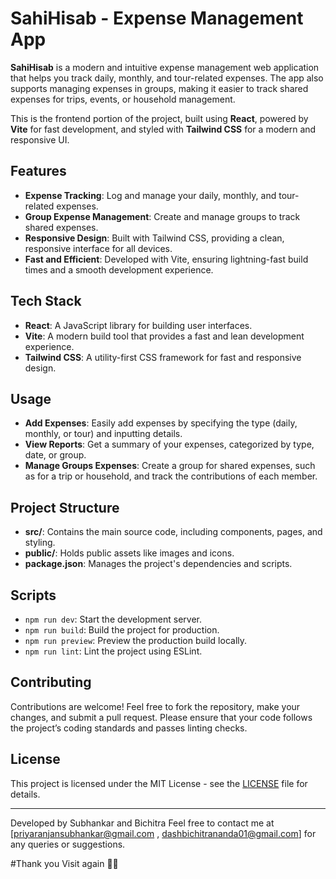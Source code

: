 
# SahiHisab - Expense Management App

**SahiHisab** is a modern and intuitive expense management web application that helps you track daily, monthly, and tour-related expenses. The app also supports managing expenses in groups, making it easier to track shared expenses for trips, events, or household management.

This is the frontend portion of the project, built using **React**, powered by **Vite** for fast development, and styled with **Tailwind CSS** for a modern and responsive UI.

## Features

- **Expense Tracking**: Log and manage your daily, monthly, and tour-related expenses.
- **Group Expense Management**: Create and manage groups to track shared expenses.
- **Responsive Design**: Built with Tailwind CSS, providing a clean, responsive interface for all devices.
- **Fast and Efficient**: Developed with Vite, ensuring lightning-fast build times and a smooth development experience.

## Tech Stack

- **React**: A JavaScript library for building user interfaces.
- **Vite**: A modern build tool that provides a fast and lean development experience.
- **Tailwind CSS**: A utility-first CSS framework for fast and responsive design.


## Usage

- **Add Expenses**: Easily add expenses by specifying the type (daily, monthly, or tour) and inputting details.
- **View Reports**: Get a summary of your expenses, categorized by type, date, or group.
- **Manage Groups Expenses**: Create a group for shared expenses, such as for a trip or household, and track the contributions of each member.
  
## Project Structure

- **src/**: Contains the main source code, including components, pages, and styling.
- **public/**: Holds public assets like images and icons.
- **package.json**: Manages the project's dependencies and scripts.

## Scripts

- `npm run dev`: Start the development server.
- `npm run build`: Build the project for production.
- `npm run preview`: Preview the production build locally.
- `npm run lint`: Lint the project using ESLint.

## Contributing

Contributions are welcome! Feel free to fork the repository, make your changes, and submit a pull request. Please ensure that your code follows the project’s coding standards and passes linting checks.

## License

This project is licensed under the MIT License - see the [LICENSE](LICENSE) file for details.

---

Developed by Subhankar and Bichitra 
Feel free to contact me at [priyaranjansubhankar@gmail.com , dashbichitrananda01@gmail.com] for any queries or suggestions.

  #Thank you Visit again 🙏🙏

